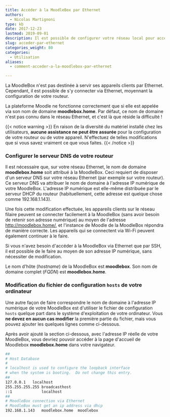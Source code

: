 ```yaml
---
title: Accéder à la MoodleBox par Ethernet
authors:
  - Nicolas Martignoni
type: kb
date: 2017-12-23
lastmod: 2019-09-01
description: Il est possible de configurer votre réseau local pour accéder à la MoodleBox au moyen d'une connexion Ethernet
slug: acceder-par-ethernet
categories_weight: 80
categories:
  - Utilisation
aliases:
  - comment-acceder-a-la-moodlebox-par-ethernet

---
```

La MoodleBox n'est pas destinée à servir ses appareils clients par Ethernet. Cependant, il est possible de s'y connecter via Ethernet, moyennant la configuration de votre routeur.

La plateforme Moodle ne fonctionne correctement que si elle est appelée via son nom de domaine __moodlebox.home__. Par défaut, ce nom de domaine n'est pas connu dans le réseau Ethernet, et c'est là que réside la difficulté !

{{< notice warning >}}
En raison de la diversité du matériel installé chez les utilisateurs, __aucune assistance ne peut être assurée__ pour la configuration de votre routeur ou de votre appareil. N'effectuez de telles modifications que si vous savez vraiment ce que vous faites.
{{< /notice >}}

### Configurer le serveur DNS de votre routeur

Il est nécessaire que, sur votre réseau Ethernet, le nom de domaine __moodlebox.home__ soit attribué à la MoodleBox. Ceci requiert de disposer d'un serveur DNS sur votre réseau Ethernet (par exemple sur votre routeur). Ce serveur DNS va attribuer le nom de domaine à l'adresse IP numérique de votre MoodleBox. L'adresse IP numérique est elle-même distribuée par le serveur DHCP du routeur (habituellement, cette adresse est quelque chose comme 192.168.1.143).

Une fois cette modification effectuée, les appareils clients sur le réseau filaire peuvent se connecter facilement à la MoodleBox (sans avoir besoin de retenir son adresse numérique) au moyen de l'adresse http://moodlebox.home/, et l'instance de Moodle de la MoodleBox répondra de manière correcte. Les appareils qui se connectent via Wi-Fi peuvent également continuer à le faire.

Si vous n'avez besoin d'accéder à la MoodleBox via Ethernet que par SSH, il est possible de le faire au moyen de son adresse IP numérique, sans nécessiter de modification.

Le nom d'hôte (_hostname_) de la MoodleBox est __moodlebox__. Son nom de domaine complet (_FQDN_) est __moodlebox.home__.

### Modification du fichier de configuration `hosts` de votre ordinateur

Une autre façon de faire correspondre le nom de domaine à l'adresse IP numérique de votre MoodleBox est d'utiliser le fichier de configuration `hosts` quelque part dans le système d'exploitation de votre ordinateur. Vous __ne devez en aucun cas modifier__ la première partie du fichier, mais vous pouvez ajouter les quelques lignes comme ci-dessous.

Après avoir ajouté la section ci-dessous, avec l'adresse IP réelle de votre MoodleBox, vous devriez pouvoir accéder à la page d'accueil de Moodlebox __moodlebox.home__ dans votre navigateur.

```bash
##
# Host Database
#
# localhost is used to configure the loopback interface
# when the system is booting.  Do not change this entry.
##
127.0.0.1	localhost
255.255.255.255	broadcasthost
::1             localhost
##
# MoodleBox connection via Ethernet
# MoodleBox must get an ip address via dhcp
192.168.1.143	moodlebox.home	moodlebox
```
